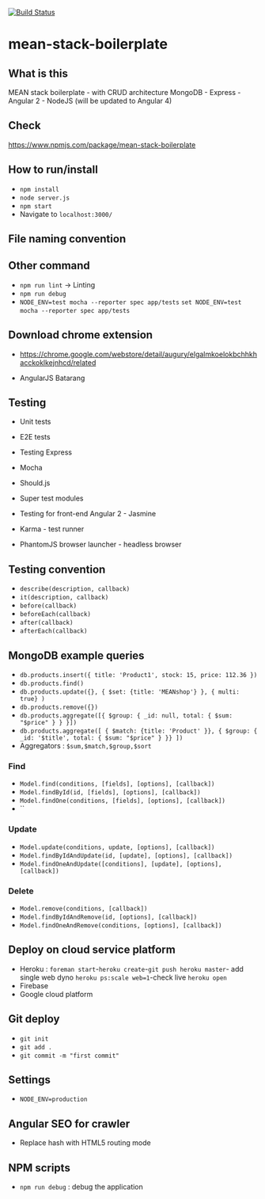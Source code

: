 [![Build Status](https://travis-ci.org/HienNguyen711/JS-dev-env.svg?branch=master)](https://travis-ci.org/HienNguyen711/JS-dev-env)
# mean-stack-boilerplate


## What is this
MEAN stack boilerplate - with CRUD architecture 
MongoDB - Express - Angular 2 - NodeJS 
(will be updated to Angular 4)

## Check 
https://www.npmjs.com/package/mean-stack-boilerplate

## How to run/install
+ `npm install`
+ `node server.js`
+ `npm start`
+ Navigate to `localhost:3000/`


## File naming convention 



## Other command
+ `npm run lint` -> Linting
+ `npm run debug`
+ `NODE_ENV=test mocha --reporter spec app/tests` `set NODE_ENV=test`  `mocha --reporter spec app/tests`




## Download chrome extension
+ https://chrome.google.com/webstore/detail/augury/elgalmkoelokbchhkhacckoklkejnhcd/related

+ AngularJS Batarang



## Testing
+ Unit tests 
+ E2E tests
+ Testing Express
+ Mocha
+ Should.js
+ Super test modules

+ Testing for front-end Angular 2 - Jasmine
+ Karma - test runner
+ PhantomJS browser launcher - headless browser



## Testing convention
+ `describe(description, callback)`
+ `it(description, callback)`
+ `before(callback)`
+ `beforeEach(callback)`
+ `after(callback)`
+ `afterEach(callback)`




## MongoDB example queries
+ `db.products.insert({
  title: 'Product1',
  stock: 15,
  price: 112.36
})`
+ `db.products.find()`
+ `db.products.update({},
  { $set: {title: 'MEANshop'} },
  { multi: true}
)`
+ `db.products.remove({})`
+ `db.products.aggregate([{
  $group: {
    _id: null,
    total: { $sum: "$price" }
  }
}])`
+ `db.products.aggregate([
  { $match: {title: 'Product' }},
  { $group: { _id: '$title', total: { $sum: "$price" } }}
])`
+ Aggregators : `$sum,$match,$group,$sort`
### Find
+ `Model.find(conditions, [fields], [options], [callback])`
+ `Model.findById(id, [fields], [options], [callback])`
+ `Model.findOne(conditions, [fields], [options], [callback])`
+ ``


### Update
+ `Model.update(conditions, update, [options], [callback])`
+ `Model.findByIdAndUpdate(id, [update], [options], [callback])`
+ `Model.findOneAndUpdate([conditions], [update], [options], [callback])`


### Delete
+ `Model.remove(conditions, [callback])`
+ `Model.findByIdAndRemove(id, [options], [callback])`
+ `Model.findOneAndRemove(conditions, [options], [callback])`



## Deploy on cloud service platform
+ Heroku : `foreman start`-`heroku create`-`git push heroku master`- add single web dyno `heroku ps:scale web=1`-check live `heroku open`
+ Firebase
+ Google cloud platform


## Git deploy
+ `git init`
+ `git add .`
+ `git commit -m "first commit"`


## Settings
+ `NODE_ENV=production`



## Angular SEO for crawler
+ Replace hash with HTML5 routing mode

## NPM scripts
+ `npm run debug` : debug the application
